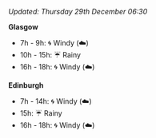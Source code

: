 *Updated: Thursday 29th December 06:30*

**Glasgow**

* 7h - 9h: :cyclone: Windy (:cloud:)
* 10h - 15h: :umbrella: Rainy
* 16h - 18h: :cyclone: Windy (:cloud:)

**Edinburgh**

* 7h - 14h: :cyclone: Windy (:cloud:)
* 15h: :umbrella: Rainy
* 16h - 18h: :cyclone: Windy (:cloud:)
